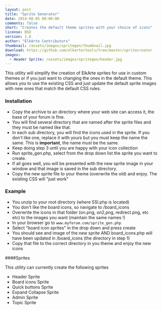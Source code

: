 ```yaml
---
layout: post
title: "Sprite Generator"
date: 2014-08-05 00:00:00
comments: false
short: "Creates the default theme sprites with your choice of icons"
license: BSD
version: 1.0
author: "ElkArte Contributors"
thumbnail: /assets/images/spritegen/thumbnail.jpg
download: https://github.com/elkarte/tools/tree/master/spritecreator
images:
  - Header Sprite: /assets/images/spritegen/header.jpg
---
```


This utility will simplify the creation of ElkArte sprites for use in custom themes or if you just
want to changing the ones in the default theme.  This allows you to use the existing CSS and just 
update the default sprite images with new ones that match the default CSS rules.

### Installation

*  Copy the archive to an directory where your web site can access it, the base of your forum is fine.
*  You will find several directory that are named after the sprite files and they must be named like that.
*  In each sub directory, you will find the icons used in the sprite.  If you don't like one, replace it with yours but you must keep the name the same.  This is **important**, the name must be the same.
*  Keep doing step 3 until you are happy with your icon collection
*  Run sprite_gen.php, select from the drop down list the sprite you want to create.
*  If all goes well, you will be presented with the new sprite image in your window and that image is saved in the sub directory.
*  Copy the new sprite file to your theme (overwrite the old) and enjoy.  The existing CSS will "just work"

### Example

*  You unzip to your root directory (where SSI.php is located)
*  You don't like the board icons, so navigate to /board_icons
*  Overwrite the icons in that folder (on.png, on2,png, redirect.png, etc etc) to the images you want (maintain the same names !)
*  In your browser go to ```www.myforum.com/sprite_gen.php```
*  Select "board icon sprites" in the drop down and press create
*  You should see and image of the new sprite AND board_icons.php will have been updated in /board_icons (the directory in step 1)
*  Copy that file to the correct directory in you theme and enjoy the new icons

####Sprites

This utility can currently create the following sprites

*  Header Sprite
*  Board icons Sprite
*  Quick buttons Sprite
*  Expand Collapse Sprite
*  Admin Sprite
*  Topic Sprite